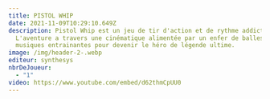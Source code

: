 ```yaml
---
title: PISTOL WHIP
date: 2021-11-09T10:29:10.649Z
description: Pistol Whip est un jeu de tir d'action et de rythme addictif.
  L'aventure a travers une cinématique alimentée par un enfer de balles et des
  musiques entrainantes pour devenir le héro de légende ultime.
image: /img/header-2-.webp
editeur: synthesys
nbrDeJoueur:
  - "1"
video: https://www.youtube.com/embed/d62thmCpUU0
---
```

